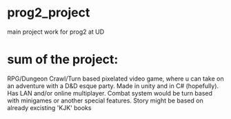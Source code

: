 # prog2_project
main project work for prog2 at UD



# sum of the project:
RPG/Dungeon Crawl/Turn based pixelated video game, where u can take on an adventure with a D&D esque party.
Made in unity and in C# (hopefully).
Has LAN and/or online multiplayer.
Combat system would be turn based with minigames or another special features.
Story might be based on already excisting 'KJK' books
